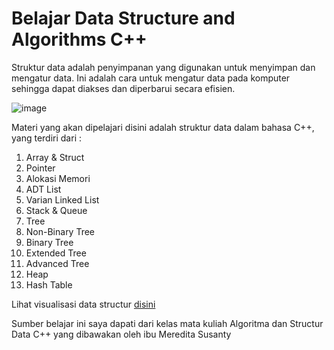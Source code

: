 ﻿# Belajar Data Structure and Algorithms C++

Struktur data adalah penyimpanan yang digunakan untuk menyimpan dan mengatur data. Ini adalah cara untuk mengatur data pada komputer sehingga dapat diakses dan diperbarui secara efisien.

![image](https://github.com/iambeno/Belajar-DSA-Cpp/assets/132084722/6ff7d67a-760f-44ad-8a96-7be318711440)

 Materi yang akan dipelajari disini adalah struktur data dalam bahasa C++, yang terdiri dari :
 1. Array & Struct
 2. Pointer
 3. Alokasi Memori
 4. ADT List
 5. Varian Linked List
 6. Stack & Queue
 7. Tree
 8. Non-Binary Tree
 9. Binary Tree
 10. Extended Tree
 11. Advanced Tree
 12. Heap
 13. Hash Table

Lihat visualisasi data structur <a href="https://cmps-people.ok.ubc.ca/ylucet/DS/Algorithms.html">disini</a>

Sumber belajar ini saya dapati dari kelas mata kuliah Algoritma dan Structur Data C++ yang dibawakan oleh ibu Meredita Susanty
